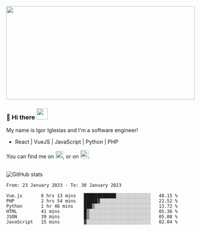 <img src="https://c.tenor.com/KjVxfRrrncUAAAAd/matrix.gif" width="100%" height="250px">

### 🔭 Hi there <img src="https://raw.githubusercontent.com/MartinHeinz/MartinHeinz/master/wave.gif" width="30px">


My name is Igor Iglesias and I'm a software engineer!
<br>

<ul>
  <li> React | VueJS | JavaScript | Python | PHP </li>
</ul>
You can find me on <a href="https://twitter.com/IgorIglesias5"><img src="https://i.imgur.com/JLLlB5S.png" width="20px"></a>, or on <a href="https://www.linkedin.com/in/igor-iglesias-62478428/"><img src="https://i.imgur.com/PXyIkWx.png" width="22px"></a>.

<br>
<br>

![GitHub stats](https://github-readme-stats.vercel.app/api?username=igoiglesias&show_icons=true&count_private=true&theme=chartreuse-dark&hide_title=true)

<!--START_SECTION:waka-->

```text
From: 23 January 2023 - To: 30 January 2023

Vue.js       6 hrs 13 mins   ████████████░░░░░░░░░░░░░   48.15 %
PHP          2 hrs 54 mins   █████▓░░░░░░░░░░░░░░░░░░░   22.52 %
Python       1 hr 46 mins    ███▒░░░░░░░░░░░░░░░░░░░░░   13.72 %
HTML         41 mins         █▒░░░░░░░░░░░░░░░░░░░░░░░   05.36 %
JSON         39 mins         █▒░░░░░░░░░░░░░░░░░░░░░░░   05.08 %
JavaScript   15 mins         ▓░░░░░░░░░░░░░░░░░░░░░░░░   02.04 %
```

<!--END_SECTION:waka-->
